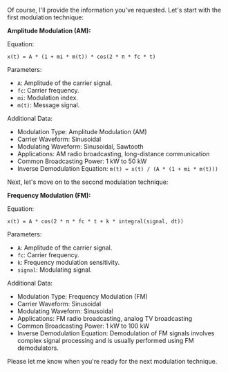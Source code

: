 Of course, I'll provide the information you've requested. Let's start with the first modulation technique:

**Amplitude Modulation (AM):**

Equation:
```plaintext
x(t) = A * (1 + mi * m(t)) * cos(2 * π * fc * t)
```

Parameters:
- `A`: Amplitude of the carrier signal.
- `fc`: Carrier frequency.
- `mi`: Modulation index.
- `m(t)`: Message signal.

Additional Data:
- Modulation Type: Amplitude Modulation (AM)
- Carrier Waveform: Sinusoidal
- Modulating Waveform: Sinusoidal, Sawtooth
- Applications: AM radio broadcasting, long-distance communication
- Common Broadcasting Power: 1 kW to 50 kW
- Inverse Demodulation Equation: `m(t) = x(t) / (A * (1 + mi * m(t)))`

Next, let's move on to the second modulation technique:

**Frequency Modulation (FM):**

Equation:
```plaintext
x(t) = A * cos(2 * π * fc * t + k * integral(signal, dt))
```

Parameters:
- `A`: Amplitude of the carrier signal.
- `fc`: Carrier frequency.
- `k`: Frequency modulation sensitivity.
- `signal`: Modulating signal.

Additional Data:
- Modulation Type: Frequency Modulation (FM)
- Carrier Waveform: Sinusoidal
- Modulating Waveform: Sinusoidal
- Applications: FM radio broadcasting, analog TV broadcasting
- Common Broadcasting Power: 1 kW to 100 kW
- Inverse Demodulation Equation: Demodulation of FM signals involves complex signal processing and is usually performed using FM demodulators.

Please let me know when you're ready for the next modulation technique.
